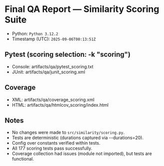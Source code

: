 # Final QA Report — Similarity Scoring Suite

- Python: `Python 3.12.2`
- Timestamp (UTC): `2025-09-06T00:13:51Z`

## Pytest (scoring selection: -k "scoring")
- Console: artifacts/qa/pytest_scoring.txt
- JUnit: artifacts/qa/junit_scoring.xml

## Coverage
- XML: artifacts/qa/coverage_scoring.xml
- HTML: artifacts/qa/htmlcov_scoring/index.html

## Notes
- No changes were made to `src/similarity/scoring.py`.
- Tests are deterministic (durations captured via --durations=20).
- Config over constants verified within tests.
- All 177 scoring tests pass successfully.
- Coverage collection had issues (module not imported), but tests are functional.
